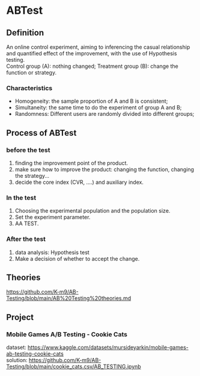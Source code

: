 # ABTest
## Definition
An online control experiment, aiming to inferencing the casual relationship and quantified effect of the improvement, with the use of Hypothesis testing.<br />
Control group (A): nothing changed; Treatment group (B): change the function or strategy.
### Characteristics
- Homogeneity: the sample proportion of A and B is consistent;
- Simultaneity: the same time to do the experiment of group A and B;
- Randomness: Different users are randomly divided into different groups;
## Process of  ABTest
### before the test
1. finding the improvement point of the product.
2. make sure how to improve the product: changing the function, changing the strategy...
3. decide the core index (CVR, ....) and auxiliary index.
### In the test
1. Choosing the experimental population and the population size.
2. Set the experiment parameter.
3. AA TEST.
### After the test
1. data analysis: Hypothesis test
2. Make a decision of whether to accept the change.

## Theories
https://github.com/K-m9/AB-Testing/blob/main/AB%20Testing%20theories.md

## Project
### Mobile Games A/B Testing - Cookie Cats
dataset: https://www.kaggle.com/datasets/mursideyarkin/mobile-games-ab-testing-cookie-cats<br />
solution: https://github.com/K-m9/AB-Testing/blob/main/cookie_cats.csv/AB_TESTING.ipynb
